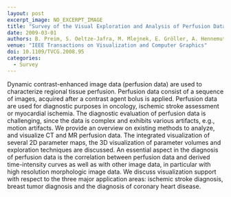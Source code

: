 ```yaml
---
layout: post
excerpt_image: NO_EXCERPT_IMAGE
title: "Survey of the Visual Exploration and Analysis of Perfusion Data"
date: 2009-03-01
authors: B. Preim, S. Oeltze-Jafra, M. Mlejnek, E. Gröller, A. Hennemuth & S. Behrens
venue: "IEEE Transactions on Visualization and Computer Graphics"
doi: 10.1109/TVCG.2008.95
categories:
  - Survey
---
```

Dynamic contrast-enhanced image data (perfusion data) are used to characterize regional tissue perfusion. Perfusion data consist of a sequence of images, acquired after a contrast agent bolus is applied. Perfusion data are used for diagnostic purposes in oncology, ischemic stroke assessment or myocardial ischemia. The diagnostic evaluation of perfusion data is challenging, since the data is complex and exhibits various artifacts, e.g., motion artifacts. We provide an overview on existing methods to analyze, and visualize CT and MR perfusion data. The integrated visualization of several 2D parameter maps, the 3D visualization of parameter volumes and exploration techniques are discussed. An essential aspect in the diagnosis of perfusion data is the correlation between perfusion data and derived time-intensity curves as well as with other image data, in particular with high resolution morphologic image data. We discuss visualization support with respect to the three major application areas: ischemic stroke diagnosis, breast tumor diagnosis and the diagnosis of coronary heart disease.

